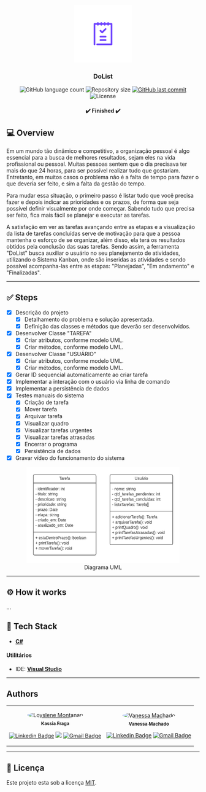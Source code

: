 <p align="center">
    <img src="DoList.png" height="150" width="150" alt="DoList" />
</p>

<h3 align="center">
    DoList
</h3>

<p align="center">
    <img alt="GitHub language count" src="https://img.shields.io/github/languages/count/KassiaMabily/DoList?color=%2304D361"/>
    <img alt="Repository size" src="https://img.shields.io/github/repo-size/KassiaMabily/DoList" />
    <a href="https://github.com/KassiaMabily/DoList/commits/main">
        <img alt="GitHub last commit" src="https://img.shields.io/github/last-commit/KassiaMabily/DoList">
    </a>
    <img alt="License" src="https://img.shields.io/badge/license-MIT-brightgreen">
</p>

<h4 align="center">
	✔️ Finished ✔️
</h4>

## 💻 Overview
Em um mundo tão dinâmico e competitivo, a organização pessoal é algo essencial para a busca de melhores resultados, sejam eles na vida profissional ou pessoal. Muitas pessoas sentem que o dia precisava ter mais do que 24 horas, para ser possível realizar tudo que gostariam. Entretanto, em muitos casos o problema não é a falta de tempo para fazer o que deveria ser feito, e sim a falta da gestão do tempo.

Para mudar essa situação, o primeiro passo é listar tudo que você precisa fazer e depois indicar as prioridades e os prazos, de forma que seja possível definir visualmente por onde começar. Sabendo tudo que precisa ser feito, fica mais fácil se planejar e executar as tarefas. 

A satisfação em ver as tarefas avançando entre as etapas e a visualização da lista de tarefas concluídas serve de motivação para que a pessoa mantenha o esforço de se organizar, além disso, ela terá os resultados obtidos pela conclusão das suas tarefas.
Sendo assim, a ferramenta "DoList" busca auxiliar o usuário no seu planejamento de atividades, utilizando o Sistema Kanban, onde são inseridas as atividades e sendo possível acompanha-las entre as etapas: "Planejadas", "Em andamento" e "Finalizadas".

---

## ✅ Steps
- [x] Descrição do projeto
    - [x] Detalhamento do problema e solução apresentada.
    - [x] Definição das classes e métodos que deverão ser desenvolvidos.
- [X] Desenvolver Classe "TAREFA"
    - [X] Criar atributos, conforme modelo UML.
    - [X] Criar métodos, conforme modelo UML.
- [X] Desenvolver Classe "USUÁRIO"
    - [X] Criar atributos, conforme modelo UML.
    - [X] Criar métodos, conforme modelo UML.
- [X] Gerar ID sequencial automaticamente ao criar tarefa
- [X] Implementar a interação com o usuário via linha de comando
- [X] Implementar a persistência de dados
- [X] Testes manuais do sistema
    - [X] Criação de tarefa
    - [X] Mover tarefa
    - [X] Arquivar tarefa
    - [X] Visualizar quadro
    - [X] Visualizar tarefas urgentes
    - [X] Visualizar tarefas atrasadas
    - [X] Encerrar o programa
    - [X] Persistência de dados
- [X] Gravar vídeo do funcionamento do sistema

<p align="center">
    <img src="UML.png" height="250" width="400" alt="UML" />
    <legend align="center">Diagrama UML</legend>
</p>

---

## ⚙️ How it works

...

## 🚀 Tech Stack

-   **[C#](https://docs.microsoft.com/pt-br/dotnet/csharp/)**

#### **Utilitários**

-   IDE:  **[Visual Studio](https://visualstudio.microsoft.com/pt-br/)**


---

## Authors
<table>
    <tr>
    <td align="center">
        <p>
            <a href="#">
                <img style="border-radius: 50%" src="https://avatars3.githubusercontent.com/u/52832800?s=460&u=61b426b901b8fe02e12019b1fdb67bf0072d4f00&v=4" width="100px;" alt="Loyslene Montanari"/>
                <br />
                <sub><b>Kassia Fraga</b></sub></a><a href="#" title="Kassia Fraga">
            </a>
            <br/>

[![Linkedin Badge](https://img.shields.io/badge/-Kassia-blue?style=flat-square&logo=Linkedin&logoColor=white&link=https://www.linkedin.com/in/kassia-fraga-178b7b1a7/)](https://www.linkedin.com/in/kassia-fraga-178b7b1a7/) 
[<img src = "https://img.shields.io/badge/@kassia.mabily-%23E4405F.svg?&style=flat-square&logo=instagram&logoColor=white">](https://www.instagram.com/kassia.mabily/)
[![Gmail Badge](https://img.shields.io/badge/-kassiafraga7@gmail.com-c14438?style=flat-square&logo=Gmail&logoColor=white&link=mailto:kassiafraga7@gmail.com)](mailto:kassiafraga7@gmail.com)
        </p>
    </td>
        <td align="center">
            <p>
                <a href="#">
                    <img style="border-radius: 50%" src="https://avatars3.githubusercontent.com/u/88675871?s=460&u=61b426b901b8fe02e12019b1fdb67bf0072d4f00&v=4" width="100px;" alt="Vanessa Machado"/>
                    <br />
                    <sub><b>Vanessa Machado</b></sub></a><a href="#" title="Vanessa Machado">
                </a>
                <br/>

[![Linkedin Badge](https://img.shields.io/badge/-Vanessa-blue?style=flat-square&logo=Linkedin&logoColor=white&link=https://www.linkedin.com/in/vanessa-machado-4302b8ab/)](https://www.linkedin.com/in/vanessa-machado-4302b8ab/) 
[![Gmail Badge](https://img.shields.io/badge/-vanessasilva@ucl.br-c14438?style=flat-square&logo=Gmail&logoColor=white&link=mailto:vanessasilva@ucl.br)](mailto:vanessasilva@ucl.br)
            </p>
        </td>
    </tr>
</table>

---

## 📝 Licença

Este projeto esta sob a licença [MIT](./LICENSE).